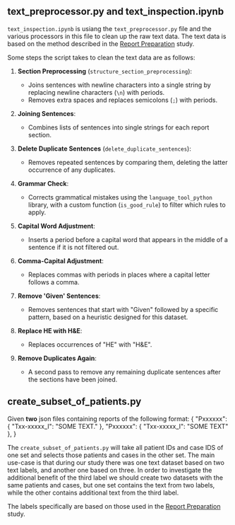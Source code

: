 ## text_preprocessor.py and text_inspection.ipynb
`text_inspection.ipynb` is usiang the `text_preprocessor.py` file and the various processors in this file to clean up the raw text data. The text data is based on the method described in the [Report Preparation](https://github.com/RTLucassen/report_preprocessing) study. 

Some steps the script takes to clean the text data are as follows:

1. **Section Preprocessing** (`structure_section_preprocessing`):
   - Joins sentences with newline characters into a single string by replacing newline characters (`\n`) with periods.
   - Removes extra spaces and replaces semicolons (`;`) with periods.

2. **Joining Sentences**:
   - Combines lists of sentences into single strings for each report section.

3. **Delete Duplicate Sentences** (`delete_duplicate_sentences`):
   - Removes repeated sentences by comparing them, deleting the latter occurrence of any duplicates.

4. **Grammar Check**:
   - Corrects grammatical mistakes using the `language_tool_python` library, with a custom function (`is_good_rule`) to filter which rules to apply.

5. **Capital Word Adjustment**:
   - Inserts a period before a capital word that appears in the middle of a sentence if it is not filtered out.

6. **Comma-Capital Adjustment**:
   - Replaces commas with periods in places where a capital letter follows a comma.

7. **Remove 'Given' Sentences**:
   - Removes sentences that start with "Given" followed by a specific pattern, based on a heuristic designed for this dataset.

8. **Replace HE with H&E**:
   - Replaces occurrences of "HE" with "H&E".

9. **Remove Duplicates Again**:
    - A second pass to remove any remaining duplicate sentences after the sections have been joined.


## create_subset_of_patients.py

Given **two** json files containing reports of the following format:
{
    "Pxxxxxx": {
        "Txx-xxxxx_I": "SOME TEXT."
    },
    "Pxxxxxx": {
        "Txx-xxxxx_I": "SOME TEXT"
    },
}

The `create_subset_of_patients.py` will take all patient IDs and case IDS of one set and selects those patients and cases in the other set. 
The main use-case is that during our study there was one text dataset based on two text labels, and another one based on three.
In order to investigate the additional benefit of the third label we should create two datasets with the same patients and cases, but one set contains the text from two labels, while the other contains additional text from the third label. 

The labels specifically are based on those used in the [Report Preparation](https://github.com/RTLucassen/report_preprocessing) study.